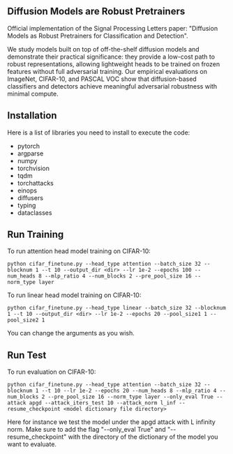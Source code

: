 ## Diffusion Models are Robust Pretrainers

Official implementation of the Signal Processing Letters paper: "Diffusion Models as Robust Pretrainers for Classification and Detection".

We study models built on top of off-the-shelf diffusion models and demonstrate their practical significance: 
they provide a low-cost path to robust representations, allowing lightweight heads to be trained on frozen features without full adversarial training. 
Our empirical evaluations on ImageNet, CIFAR-10, and PASCAL VOC show that diffusion-based classifiers and detectors achieve meaningful adversarial robustness with minimal compute.

## Installation
Here is a list of libraries you need to install to execute the code:
* pytorch 
* argparse
* numpy
* torchvision
* tqdm
* torchattacks
* einops
* diffusers
* typing
* dataclasses

## Run Training
To run attention head model training on CIFAR-10:

```python cifar_finetune.py --head_type attention --batch_size 32 --blocknum 1 --t 10 --output_dir <dir> --lr 1e-2 --epochs 100 --num_heads 8 --mlp_ratio 4 --num_blocks 2 --pre_pool_size 16 --norm_type layer```

To run linear head model training on CIFAR-10:

```python cifar_finetune.py --head_type linear --batch_size 32 --blocknum 1 --t 10 --output_dir <dir> --lr 1e-2 --epochs 20 --pool_size1 1 --pool_size2 1```

You can change the arguments as you wish. 

## Run Test
To run evaluation on CIFAR-10:

```python cifar_finetune.py --head_type attention --batch_size 32 --blocknum 1 --t 10 --lr 1e-2 --epochs 20 --num_heads 8 --mlp_ratio 4 --num_blocks 2 --pre_pool_size 16 --norm_type layer --only_eval True --attack apgd --attack_iters_test 10 --attack_norm l_inf --resume_checkpoint <model dictionary file directory>```
    
Here for instance we test the model under the apgd attack with L infinity norm. 
Make sure to add the flag "--only_eval True" and "--resume_checkpoint" with the directory of the dictionary of the model you want to evaluate.  
